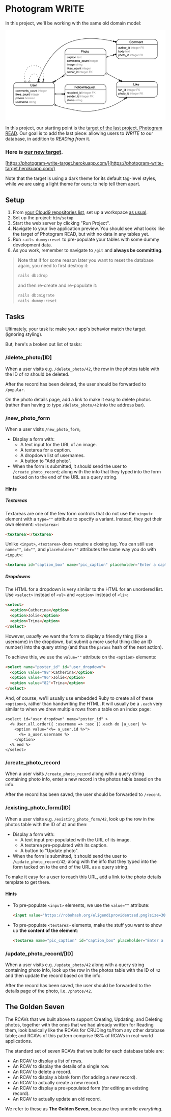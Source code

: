 # Photogram WRITE

In this project, we'll be working with the same old domain model:

![Domain Model](erd.png?raw=true "Domain Model")

In this project, our starting point is the [target of the last project, Photogram READ](https://photogram-read-target.herokuapp.com/). Our goal is to add the last piece: allowing users to _WRITE to_ our database, in addition to _READing from_ it.

### Here is [our new target](https://photogram-write-target.herokuapp.com/).

[https://photogram-write-target.herokuapp.com/](https://photogram-write-target.herokuapp.com/)

Note that the target is using a dark theme for its default tag-level styles, while we are using a light theme for ours; to help tell them apart.

## Setup

 1. From [your Cloud9 repositories list](https://c9.io/account/repos), set up a workspace [as usual](https://guides.firstdraft.com/starting-on-a-project-in-cloud9).
 1. Set up the project: `bin/setup`
 1. Start the web server by clicking "Run Project".
 1. Navigate to your live application preview. You should see what looks like the target of Photogram READ, but with no data in any tables yet.
 1. Run `rails dummy:reset` to pre-populate your tables with some dummy development data.
 1. As you work, remember to navigate to `/git` and **always be committing**.

> Note that if for some reason later you want to reset the database again, you need to first destroy it:
>
> ```bash
> rails db:drop
> ```
>
> and then re-create and re-populate it:
>
> ```bash
> rails db:migrate
> rails dummy:reset
> ```

## Tasks

Ultimately, your task is: make your app's behavior match the target (ignoring styling).

But, here's a broken out list of tasks:

### /delete_photo/[ID]

When a user visits e.g. `/delete_photo/42`, the row in the photos table with the ID of `42` should be deleted.

After the record has been deleted, the user should be forwarded to `/popular`.

On the photo details page, add a link to make it easy to delete photos (rather than having to type `/delete_photo/42` into the address bar).

### /new_photo_form

When a user visits `/new_photo_form`,

 - Display a form with:
    - A text input for the URL of an image.
    - A textarea for a caption.
    - A dropdown list of usernames.
    - A button to "Add photo".
 - When the form is submitted, it should send the user to `/create_photo_record`; along with the info that they typed into the form tacked on to the end of the URL as a query string.

#### Hints

##### Textareas

Textareas are one of the few form controls that do not use the `<input>` element with a `type=""` attribute to specify a variant. Instead, they get their own element: `<textarea>`:

```html
<textarea></textarea>
```

Unlike `<input>`, `<textarea>` does require a closing tag. You can still use `name=""`, `id=""`, and `placeholder=""` attributes the same way you do with `<input>`:

```html
<textarea id="caption_box" name="pic_caption" placeholder="Enter a caption for the photo..."></textarea>
```

##### Dropdowns

The HTML for a dropdown is very similar to the HTML for an unordered list. Use `<select>` instead of `<ul>` and `<option>` instead of `<li>`:

```html
<select>
  <option>Catherina</option>
  <option>Jolie</option>
  <option>Trina</option>
</select>
```

However, _usually_ we want the form to display a friendly thing (like a username) in the dropdown, but submit a more useful thing (like an ID number) into the query string (and thus the `params` hash of the next action).

To achieve this, we use the `value=""` attribute on the `<option>` elements:

```html
<select name="poster_id" id="user_dropdown">
  <option value="98">Catherina</option>
  <option value="96">Jolie</option>
  <option value="82">Trina</option>
</select>
```

And, of course, we'll usually use embedded Ruby to create all of these `<option>`s, rather than handwriting the HTML. It will usually be a `.each` very similar to when we drew multiple rows from a table on an index page:

```erb
<select id="user_dropdown" name="poster_id" >
  <% User.all.order({ :username => :asc }).each do |a_user| %>
    <option value="<%= a_user.id %>">
      <%= a_user.username %>
    </option>
  <% end %>
</select>
```

### /create_photo_record

When a user visits `/create_photo_record` along with a query string containing photo info, enter a new record in the photos table based on the info.

After the record has been saved, the user should be forwarded to `/recent`.

### /existing_photo_form/[ID]

When a user visits e.g. `/existing_photo_form/42`, look up the row in the photos table with the ID of `42` and then:

 - Display a form with:
    - A text input pre-populated with the URL of its image.
    - A textarea pre-populated with its caption.
    - A button to "Update photo".
 - When the form is submitted, it should send the user to `/update_photo_record/42`; along with the info that they typed into the form tacked on to the end of the URL as a query string.

To make it easy for a user to reach this URL, add a link to the photo details template to get there.

#### Hints

 - To pre-populate `<input>` elements, we use the `value=""` attribute:

    ```html
    <input value="https://robohash.org/eligendiprovidentsed.png?size=300x300&set=set1" type="text" name="pic_image" id="image_input" placeholder="Enter a URL for the image...">
    ```
 - To pre-populate `<textarea>` elements, make the stuff you want to show up **the content of the element**:

    ```html
    <textarea name="pic_caption" id="caption_box" placeholder="Enter a caption for the photo...">Every flight begins with a fall.</textarea>
    ```

### /update_photo_record/[ID]

When a user visits e.g. `/update_photo/42` along with a query string containing photo info, look up the row in the photos table with the ID of `42` and then update the record based on the info.

After the record has been saved, the user should be forwarded to the details page of the photo, i.e. `/photos/42`.

## The Golden Seven

The RCAVs that we built above to support Creating, Updating, and Deleting photos, together with the ones that we had already written for Reading them, look basically like the RCAVs for CRUDing to/from any other database table; and RCAVs of this pattern comprise 98% of RCAVs in real-world applications.

The standard set of seven RCAVs that we build for each database table are:

 - An RCAV to display a list of rows.
 - An RCAV to display the details of a single row.
 - An RCAV to delete a record.
 - An RCAV to display a blank form (for adding a new record).
 - An RCAV to actually create a new record.
 - An RCAV to display a pre=populated form (for editing an existing record).
 - An RCAV to actually update an old record.

We refer to these as **The Golden Seven**, because they underlie _everything_.
